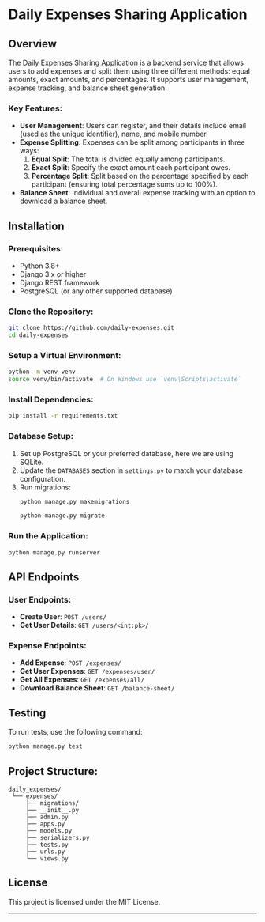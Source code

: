 # Daily Expenses Sharing Application

## Overview
The Daily Expenses Sharing Application is a backend service that allows users to add expenses and split them using three different methods: equal amounts, exact amounts, and percentages. It supports user management, expense tracking, and balance sheet generation.

### Key Features:
- **User Management**: Users can register, and their details include email (used as the unique identifier), name, and mobile number.
- **Expense Splitting**: Expenses can be split among participants in three ways:
  1. **Equal Split**: The total is divided equally among participants.
  2. **Exact Split**: Specify the exact amount each participant owes.
  3. **Percentage Split**: Split based on the percentage specified by each participant (ensuring total percentage sums up to 100%).
- **Balance Sheet**: Individual and overall expense tracking with an option to download a balance sheet.

## Installation

### Prerequisites:
- Python 3.8+
- Django 3.x or higher
- Django REST framework
- PostgreSQL (or any other supported database)

### Clone the Repository:
```bash
git clone https://github.com/daily-expenses.git
cd daily-expenses
```

### Setup a Virtual Environment:
```bash
python -m venv venv
source venv/bin/activate  # On Windows use `venv\Scripts\activate`
```

### Install Dependencies:
```bash
pip install -r requirements.txt
```

### Database Setup:
1. Set up PostgreSQL or your preferred database, here we are using SQLite.
2. Update the `DATABASES` section in `settings.py` to match your database configuration.
3. Run migrations:
   ```bash
   python manage.py makemigrations
   ```
   ```bash
   python manage.py migrate
   ```

### Run the Application:
```bash
python manage.py runserver
```

## API Endpoints

### User Endpoints:
- **Create User**: `POST /users/`
- **Get User Details**: `GET /users/<int:pk>/`

### Expense Endpoints:
- **Add Expense**: `POST /expenses/`
- **Get User Expenses**: `GET /expenses/user/`
- **Get All Expenses**: `GET /expenses/all/`
- **Download Balance Sheet**: `GET /balance-sheet/`

## Testing
To run tests, use the following command:
```bash
python manage.py test
```

## Project Structure:
```
daily_expenses/
 └── expenses/
     ├── migrations/
     ├── __init__.py
     ├── admin.py
     ├── apps.py
     ├── models.py
     ├── serializers.py
     ├── tests.py
     ├── urls.py
     └── views.py
```

## License
This project is licensed under the MIT License.

---
